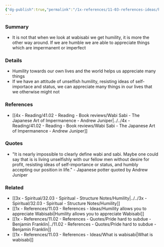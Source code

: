 ```yaml
---
{"dg-publish":true,"permalink":"/1x-references/11-03-references-ideas/humility-allows-you-to-appreciate-wabisabi/","title":"Humility allows you to appreciate Wabisabi"}
---
```



### Summary
- It is not that when we look at wabisabi we get humility, it is more the other way around. If we are humble we are able to appreciate things which are impermanent or imperfect

### Details
- Humility towards our own lives and the world helps us appreciate many things
- If we have an attitude of unselfish humility, resisting ideas of self-importace and status, we can appreciate many things in our lives that we otherwise might not

### References
- [[4x - Reading/41.02 - Reading - Book reviews/Wabi Sabi - The Japanese Art of Impermanence - Andrew Juniper\|../../4x - Reading/41.02 - Reading - Book reviews/Wabi Sabi - The Japanese Art of Impermanence - Andrew Juniper]]

### Quotes
- "It is nearly impossible to clearly define wabi and sabi. Maybe one could say that is is living unselfishly with our fellow men without desire for profit, resisting ideas of self-importance or status, and humbly accepting our position in life." - Japanese potter quoted by Andrew Juniper 

### Related
- [[3x - Spiritual/32.03 - Spiritual - Structure Notes/Humility\|../../3x - Spiritual/32.03 - Spiritual - Structure Notes/Humility]]
- [[1x - References/11.03 - References - Ideas/Humility allows you to appreciate Wabisabi\|Humility allows you to appreciate Wabisabi]]
- [[1x - References/11.02 - References - Quotes/Pride hard to subdue - Benjamin Franklin\|../11.02 - References - Quotes/Pride hard to subdue - Benjamin Franklin]]
- [[1x - References/11.03 - References - Ideas/What is wabisabi\|What is wabisabi]]